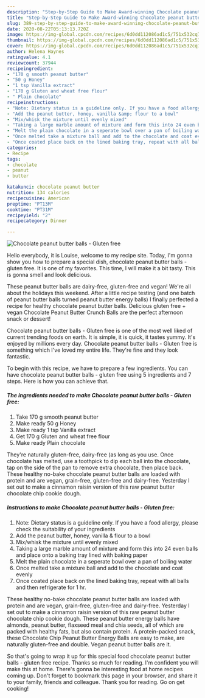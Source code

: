```yaml
---
description: "Step-by-Step Guide to Make Award-winning Chocolate peanut butter balls - Gluten free"
title: "Step-by-Step Guide to Make Award-winning Chocolate peanut butter balls - Gluten free"
slug: 389-step-by-step-guide-to-make-award-winning-chocolate-peanut-butter-balls-gluten-free
date: 2020-08-22T05:13:13.720Z
image: https://img-global.cpcdn.com/recipes/6d0dd112086ad1c5/751x532cq70/chocolate-peanut-butter-balls-gluten-free-recipe-main-photo.jpg
thumbnail: https://img-global.cpcdn.com/recipes/6d0dd112086ad1c5/751x532cq70/chocolate-peanut-butter-balls-gluten-free-recipe-main-photo.jpg
cover: https://img-global.cpcdn.com/recipes/6d0dd112086ad1c5/751x532cq70/chocolate-peanut-butter-balls-gluten-free-recipe-main-photo.jpg
author: Helena Haynes
ratingvalue: 4.1
reviewcount: 37944
recipeingredient:
- "170 g smooth peanut butter"
- "50 g Honey"
- "1 tsp Vanilla extract"
- "170 g Gluten and wheat free flour"
- " Plain chocolate"
recipeinstructions:
- "Note: Dietary status is a guideline only. If you have a food allergy, please check the suitability of your ingredients"
- "Add the peanut butter, honey, vanilla &amp; flour to a bowl"
- "Mix/whisk the mixture until evenly mixed"
- "Taking a large marble amount of mixture and form this into 24 even balls and place onto a baking tray lined with baking paper"
- "Melt the plain chocolate in a seperate bowl over a pan of boiling water"
- "Once melted take a mixture ball and add to the chocolate and coat evenly"
- "Once coated place back on the lined baking tray, repeat with all balls and then refrigerate for 1 hr."
categories:
- Recipe
tags:
- chocolate
- peanut
- butter

katakunci: chocolate peanut butter 
nutrition: 134 calories
recipecuisine: American
preptime: "PT13M"
cooktime: "PT31M"
recipeyield: "2"
recipecategory: Dinner

---
```



![Chocolate peanut butter balls - Gluten free](https://img-global.cpcdn.com/recipes/6d0dd112086ad1c5/751x532cq70/chocolate-peanut-butter-balls-gluten-free-recipe-main-photo.jpg)

Hello everybody, it is Louise, welcome to my recipe site. Today, I'm gonna show you how to prepare a special dish, chocolate peanut butter balls - gluten free. It is one of my favorites. This time, I will make it a bit tasty. This is gonna smell and look delicious.

These peanut butter balls are dairy-free, gluten-free and vegan! We&#39;re all about the holidays this weekend. After a little recipe testing (and one batch of peanut butter balls turned peanut butter energy balls) I finally perfected a recipe for healthy chocolate peanut butter balls. Delicious gluten free + vegan Chocolate Peanut Butter Crunch Balls are the perfect afternoon snack or dessert!

Chocolate peanut butter balls - Gluten free is one of the most well liked of current trending foods on earth. It is simple, it is quick, it tastes yummy. It's enjoyed by millions every day. Chocolate peanut butter balls - Gluten free is something which I've loved my entire life. They're fine and they look fantastic.


To begin with this recipe, we have to prepare a few ingredients. You can have chocolate peanut butter balls - gluten free using 5 ingredients and 7 steps. Here is how you can achieve that.

<!--inarticleads1-->

##### The ingredients needed to make Chocolate peanut butter balls - Gluten free:

1. Take 170 g smooth peanut butter
1. Make ready 50 g Honey
1. Make ready 1 tsp Vanilla extract
1. Get 170 g Gluten and wheat free flour
1. Make ready  Plain chocolate


They&#39;re naturally gluten-free, dairy-free (as long as you use. Once chocolate has melted, use a toothpick to dip each ball into the chocolate, tap on the side of the pan to remove extra chocolate, then place back. These healthy no-bake chocolate peanut butter balls are loaded with protein and are vegan, grain-free, gluten-free and dairy-free. Yesterday I set out to make a cinnamon raisin version of this raw peanut butter chocolate chip cookie dough. 

<!--inarticleads2-->

##### Instructions to make Chocolate peanut butter balls - Gluten free:

1. Note: Dietary status is a guideline only. If you have a food allergy, please check the suitability of your ingredients
1. Add the peanut butter, honey, vanilla &amp; flour to a bowl
1. Mix/whisk the mixture until evenly mixed
1. Taking a large marble amount of mixture and form this into 24 even balls and place onto a baking tray lined with baking paper
1. Melt the plain chocolate in a seperate bowl over a pan of boiling water
1. Once melted take a mixture ball and add to the chocolate and coat evenly
1. Once coated place back on the lined baking tray, repeat with all balls and then refrigerate for 1 hr.


These healthy no-bake chocolate peanut butter balls are loaded with protein and are vegan, grain-free, gluten-free and dairy-free. Yesterday I set out to make a cinnamon raisin version of this raw peanut butter chocolate chip cookie dough. These peanut butter energy balls have almonds, peanut butter, flaxseed meal and chia seeds, all of which are packed with healthy fats, but also contain protein. A protein-packed snack, these Chocolate Chip Peanut Butter Energy Balls are easy to make, are naturally gluten-free and double. Vegan peanut butter balls are it. 

So that's going to wrap it up for this special food chocolate peanut butter balls - gluten free recipe. Thanks so much for reading. I'm confident you will make this at home. There's gonna be interesting food at home recipes coming up. Don't forget to bookmark this page in your browser, and share it to your family, friends and colleague. Thank you for reading. Go on get cooking!
